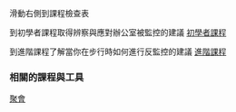 [Title]: # (現在怎樣?)
[Difficulty]: # (行家)
[Order]: # (23)

滑動右側到課程檢查表

到初學者課程取得辨察與應對辦公室被監控的建議
[初學者課程](umbrella://lesson/counter_surveillance/0)

到進階課程了解當你在步行時如何進行反監控的建議
[進階課程](umbrella://lesson/counter_surveillance/1)

### 相關的課程與工具
[聚會](umbrella://lesson/meetings)